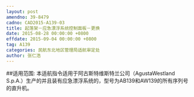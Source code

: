 ```yaml
---
layout: post
amendno: 39-8479
cadno: CAD2015-A139-03
title: 起落架－应急漂浮系统控制面板－更换
date: 2015-08-28 00:00:00 +0800
effdate: 2015-09-04 00:00:00 +0800
tag: A139
categories: 民航东北地区管理局适航审定处
author: 张仁浩
---
```


##适用范围:
本适航指令适用于阿古斯特维斯特兰公司（AgustaWestland S.p.A.）生产的并且装有应急漂浮系统的，型号为AB139和AW139的所有序列号的直升机。


